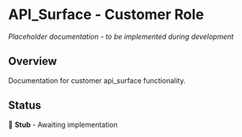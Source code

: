 # API_Surface - Customer Role

*Placeholder documentation - to be implemented during development*

## Overview
Documentation for customer api_surface functionality.

## Status
🔨 **Stub** - Awaiting implementation